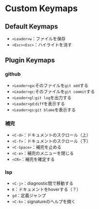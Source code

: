 # Custom Keymaps

## Default Keymaps

- `<Leader>w`：ファイルを保存
- `<Esc><Esc>`：ハイライトを消す

## Plugin Keymaps

### github

- `<Leader>ga`:そのファイルを`git add`する
- `<Leader>gc`:そのファイルを`git commit`する
- `<Leader>gl`:`git log`を出力する
- `<Leader>gd`:`diff`を表示する
- `<Leader>gs`:`git blame`を表示する

### 補完

- `<C-d>`：ドキュメントのスクロール（上）
- `<C-f>`：ドキュメントのスクロール（下）
- `<C-Space>`：補完を止める
- `<C-e>`：補完のメニューを閉じる
- `<CR>`：補完を確定する

### lsp

- `<C-j>`：diagnostic間で移動する
- `K`：ドキュメントをhoverする（？）
- `gd`：定義ジャンプ
- `<C-k>`：signatureのヘルプを開く
